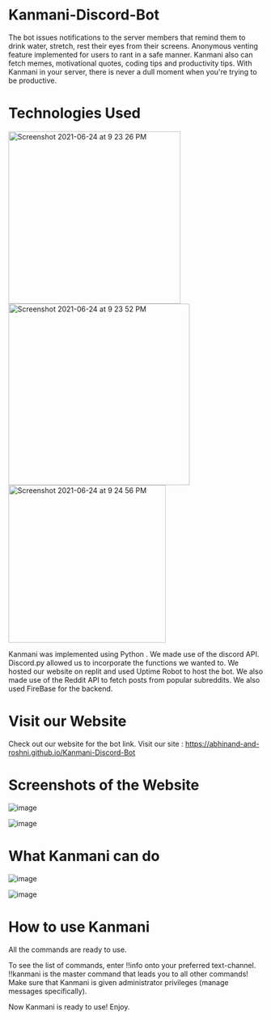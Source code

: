 # Kanmani-Discord-Bot

The bot issues notifications to the server members that remind them to drink water, stretch, rest their eyes from their screens. Anonymous venting feature implemented for users to rant in a safe manner.
Kanmani also can fetch memes, motivational quotes, coding tips and productivity tips. With Kanmani in your server, there is never a dull moment when you're trying to be productive.

# Technologies Used

<img width="340" alt="Screenshot 2021-06-24 at 9 23 26 PM" src="https://user-images.githubusercontent.com/81344251/123294386-6b499e80-d532-11eb-8fd7-f2e69968297a.png"> <img width="358" alt="Screenshot 2021-06-24 at 9 23 52 PM" src="https://user-images.githubusercontent.com/81344251/123294449-7b617e00-d532-11eb-82a6-81a5c7bcd63c.png">  <img width="311" alt="Screenshot 2021-06-24 at 9 24 56 PM" src="https://user-images.githubusercontent.com/81344251/123294601-a055f100-d532-11eb-8c9b-1812b9548330.png"> 



Kanmani was implemented using Python . We made use of the discord API. Discord.py allowed us to incorporate the functions we wanted to. We hosted our website on replit and used Uptime Robot to host the bot.
We also made use of the Reddit API to fetch posts from popular subreddits. We also used FireBase for the backend.

# Visit our Website 

Check out our website for the bot link.
Visit our site : https://abhinand-and-roshni.github.io/Kanmani-Discord-Bot

# Screenshots of the Website 
![image](https://user-images.githubusercontent.com/81344251/123160009-5108b580-d48b-11eb-8f18-287abf27afa5.png)

![image](https://user-images.githubusercontent.com/81344251/123160042-5a921d80-d48b-11eb-91ea-c7989c3b20d0.png)

# What Kanmani can do

![image](https://user-images.githubusercontent.com/81344251/123160127-6ed61a80-d48b-11eb-9dc2-a0feb624b8d7.png)

![image](https://user-images.githubusercontent.com/81344251/123160153-75fd2880-d48b-11eb-94b3-eb4f5e4158f0.png)




# How to use Kanmani
All the commands are ready to use.

To see the list of commands, enter !!info onto your preferred text-channel. 
!!kanmani is the master command that leads you to all other commands! Make sure that Kanmani is given administrator privileges (manage messages specifically).

Now Kanmani is ready to use! Enjoy. 



